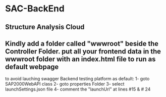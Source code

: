 # SAC-BackEnd
Structure Analysis Cloud
--------------------------------------------------------------------------------------------------------
Kindly add a folder called "wwwroot" beside the Controller Folder.
put all your frontend data in the wwwroot folder with an index.html file to run as default webpage
---------------------------------------------------------------------------------------------------------
to avoid lauching swagger Backend testing platform as default:
1- goto SAP2000WebAPI class
2- goto properties Folder
3- select launchSettings.json file
4- comment the "launchUrl" at lines #15 & # 24

